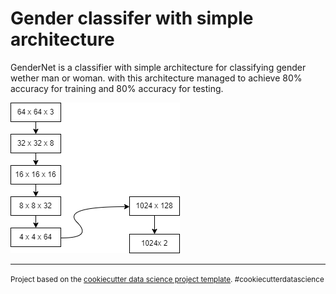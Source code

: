 Gender classifer with simple architecture
==============================

GenderNet is a classifier with simple architecture for classifying gender wether man or woman. with this architecture managed to achieve 80% accuracy for training and 80% accuracy for testing.

![image info](./data/testing/../../docs/architecture.drawio.png)


--------

<p><small>Project based on the <a target="_blank" href="https://drivendata.github.io/cookiecutter-data-science/">cookiecutter data science project template</a>. #cookiecutterdatascience</small></p>
